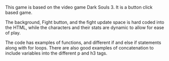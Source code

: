 This game is based on the video game Dark Souls 3. It is a button click based game. 

The background, Fight button, and the fight update space is hard coded into the HTML, while the characters and their stats are dynamic to allow for ease of play. 

The code has examples of functions, and different if and else if statements along with for loops. There are also good examples of concatenation to include variables into the different p and h3 tags. 
